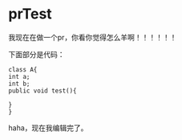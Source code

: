 # prTest
我现在在做一个pr，你看你觉得怎么羊啊！！！！！！

下面部分是代码：
```
class A{
int a;
int b;
public void test(){

}
}
```
haha，现在我编辑完了。
